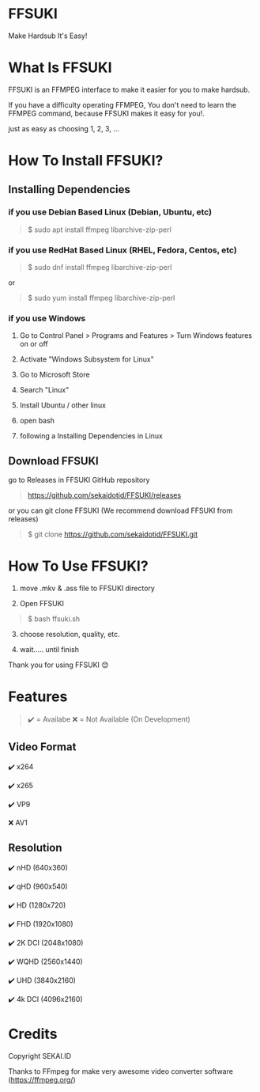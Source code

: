 # FFSUKI

Make Hardsub It's Easy!

# What Is FFSUKI

FFSUKI is an FFMPEG interface to make it easier for you to make hardsub.

If you have a difficulty operating FFMPEG, You don't need to learn the FFMPEG command, because FFSUKI makes it easy for you!.

just as easy as choosing 1, 2, 3, ...

# How To Install FFSUKI?

## Installing Dependencies

### if you use Debian Based Linux (Debian, Ubuntu, etc)

>$ sudo apt install ffmpeg libarchive-zip-perl

### if you use RedHat Based Linux (RHEL, Fedora, Centos, etc)

>$ sudo dnf install ffmpeg libarchive-zip-perl

or

>$ sudo yum install ffmpeg libarchive-zip-perl

### if you use Windows

1. Go to Control Panel > Programs and Features > Turn Windows features on or off

2. Activate "Windows Subsystem for Linux"

3. Go to Microsoft Store

4. Search "Linux"

5. Install Ubuntu / other linux

6. open bash

7. following a Installing Dependencies in Linux

## Download FFSUKI

go to Releases in FFSUKI GitHub repository

>https://github.com/sekaidotid/FFSUKI/releases

or you can git clone FFSUKI (We recommend download FFSUKI from releases)

>$ git clone https://github.com/sekaidotid/FFSUKI.git

# How To Use FFSUKI?

1. move .mkv & .ass file to FFSUKI directory

2. Open FFSUKI

>$ bash ffsuki.sh

3. choose resolution, quality, etc.

4. wait..... until finish

Thank you for using FFSUKI 😊

# Features

> ✔️ = Availabe
> ❌ = Not Available (On Development)

## Video Format

✔️ x264

✔️ x265

✔️ VP9

❌ AV1

## Resolution

✔️ nHD (640x360)

✔️ qHD (960x540)

✔️ HD (1280x720)

✔️ FHD (1920x1080)
  
✔️ 2K DCI (2048x1080)

✔️ WQHD (2560x1440)

✔️ UHD (3840x2160)

✔️ 4k DCI (4096x2160)

# Credits

Copyright SEKAI.ID

Thanks to FFmpeg for make very awesome video converter software (https://ffmpeg.org/)
